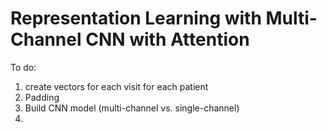 # Representation Learning with Multi-Channel CNN with Attention


To do:
1. create vectors for each visit for each patient
2. Padding
3. Build CNN model (multi-channel vs. single-channel)
4. 